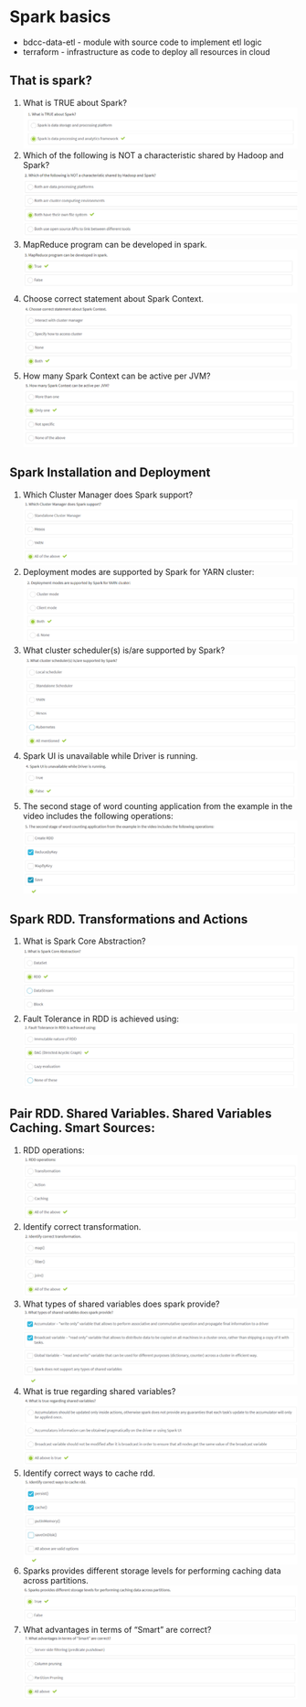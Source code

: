 # Spark basics
- bdcc-data-etl - module with source code to implement etl logic
- terraform - infrastructure as code to deploy all resources in cloud

## That is spark?
1. What is TRUE about Spark? ![What is TRUE about Spark?](./images/what_is_spark1.png)
2. Which of the following is NOT a characteristic shared by Hadoop and Spark? ![Which of the following is NOT a characteristic shared by Hadoop and Spark?](./images/what_is_spark2.png)
3. MapReduce program can be developed in spark. ![MapReduce program can be developed in spark.](./images/what_is_spark3.png)
4. Choose correct statement about Spark Context. ![Choose correct statement about Spark Context.](./images/what_is_spark4.png)
5. How many Spark Context can be active per JVM? ![How many Spark Context can be active per JVM?](./images/what_is_spark5.png)

## Spark Installation and Deployment
1. Which Cluster Manager does Spark support? ![Which Cluster Manager does Spark support?](./images/spark_instalation_deployment1.png)
2. Deployment modes are supported by Spark for YARN cluster: ![Deployment modes are supported by Spark for YARN cluster](./images/spark_instalation_deployment2.png)
3. What cluster scheduler(s) is/are supported by Spark? ![What cluster scheduler(s) is/are supported by Spark?](./images/spark_instalation_deployment3.png)
4. Spark UI is unavailable while Driver is running. ![Spark UI is unavailable while Driver is running](./images/spark_instalation_deployment4.png)
5. The second stage of word counting application from the example in the video includes the following operations: ![The second stage of word counting application from the example in the video includes the following operations](./images/spark_instalation_deployment5.png)

## Spark RDD. Transformations and Actions
1. What is Spark Core Abstraction? ![What is Spark Core Abstraction?](./images/Spark_RDD_transformations_and_actions1.png)
2. Fault Tolerance in RDD is achieved using: ![Fault Tolerance in RDD is achieved using](./images/Spark_RDD_transformations_and_actions2.png)

## Pair RDD. Shared Variables. Shared Variables Caching. Smart Sources:
1. RDD operations: ![RDD operations](./images/pair_RDD_shared_variables1.png)
2. Identify correct transformation. ![Identify correct transformation](./images/pair_RDD_shared_variables2.png)
3. What types of shared variables does spark provide? ![](./images/pair_RDD_shared_variables3.png)
4. What is true regarding shared variables? ![What types of shared variables does spark provide?](./images/pair_RDD_shared_variables4.png)
5. Identify correct ways to cache rdd. ![Identify correct ways to cache rdd.](./images/pair_RDD_shared_variables5.png)
6. Sparks provides different storage levels for performing caching data across partitions. ![Sparks provides different storage levels for performing caching data across partitions](./images/pair_RDD_shared_variables6.png)
7. What advantages in terms of “Smart” are correct? ![What advantages in terms of “Smart” are correct?](./images/pair_RDD_shared_variables7.png)
